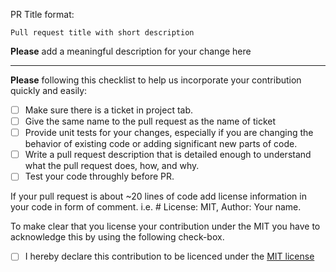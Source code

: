 PR Title format: 

    Pull request title with short description

**Please** add a meaningful description for your change here

----

**Please** following this checklist to help us incorporate your contribution quickly and easily:

 - [ ] Make sure there is a ticket in project tab.
 - [ ] Give the same name to the pull request as the name of ticket 
 - [ ] Provide unit tests for your changes, especially if you are changing the behavior of existing code or adding
       significant new parts of code.
 - [ ] Write a pull request description that is detailed enough to understand what the pull request does, how, and why.
 - [ ] Test your code throughly before PR.
 
If your pull request is about ~20 lines of code add license information in your code in form of comment. i.e. # License: MIT, Author:  Your name.

To make clear that you license your contribution under the MIT you have to acknowledge this by using the following check-box.

 - [ ] I hereby declare this contribution to be licenced under the [MIT license](https://opensource.org/licenses/MIT)
